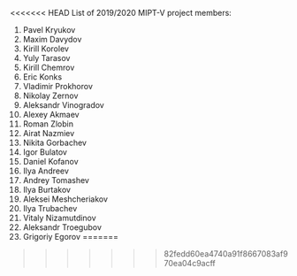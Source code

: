 
<<<<<<< HEAD
List of 2019/2020 MIPT-V project members:
1. Pavel Kryukov
2. Maxim Davydov
3. Kirill Korolev
4. Yuly Tarasov
5. Kirill Chemrov
6. Eric Konks
7. Vladimir Prokhorov
8. Nikolay Zernov
9. Aleksandr Vinogradov
10. Alexey Akmaev
11. Roman Zlobin
12. Airat Nazmiev
13. Nikita Gorbachev
14. Igor Bulatov
15. Daniel Kofanov
16. Ilya Andreev
17. Andrey Tomashev
18. Ilya Burtakov
19. Aleksei Meshcheriakov
20. Ilya Trubachev
21. Vitaly Nizamutdinov
22. Aleksandr Troegubov
23. Grigoriy Egorov
=======
>>>>>>> 82fedd60ea4740a91f8667083af970ea04c9acff
